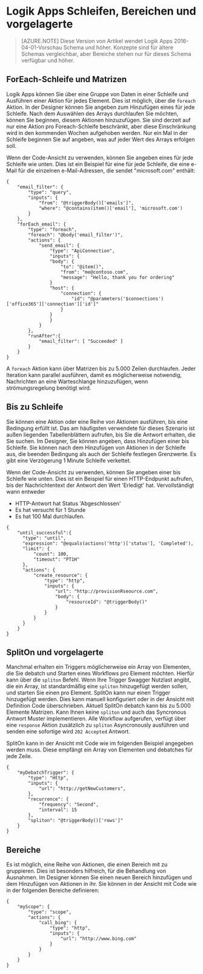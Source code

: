 <properties
   pageTitle="Logik Apps Schleifen, Bereichen und vorgelagerte | Microsoft Azure"
   description="Logik App Schleife, Umfang und Konzepte vorgelagerte"
   services="logic-apps"
   documentationCenter=".net,nodejs,java"
   authors="jeffhollan"
   manager="dwrede"
   editor=""/>

<tags
   ms.service="logic-apps"
   ms.devlang="multiple"
   ms.topic="article"
   ms.tgt_pltfrm="na"
   ms.workload="integration"
   ms.date="05/14/2016"
   ms.author="jehollan"/>
   
# <a name="logic-apps-loops-scopes-and-debatching"></a>Logik Apps Schleifen, Bereichen und vorgelagerte
  
>[AZURE.NOTE] Diese Version von Artikel wendet Logik Apps 2016-04-01-Vorschau Schema und höher.  Konzepte sind für ältere Schemas vergleichbar, aber Bereiche stehen nur für dieses Schema verfügbar und höher.
  
## <a name="foreach-loop-and-arrays"></a>ForEach-Schleife und Matrizen
  
Logik Apps können Sie über eine Gruppe von Daten in einer Schleife und Ausführen einer Aktion für jedes Element.  Dies ist möglich, über die `foreach` Aktion.  In der Designer können Sie angeben zum Hinzufügen eines für jede Schleife.  Nach dem Auswählen des Arrays durchlaufen Sie möchten, können Sie beginnen, diesem Aktionen hinzuzufügen.  Sie sind derzeit auf nur eine Aktion pro Foreach-Schleife beschränkt, aber diese Einschränkung wird in den kommenden Wochen aufgehoben werden.  Nur ein Mal in der Schleife beginnen Sie auf angeben, was auf jeder Wert des Arrays erfolgen soll.

Wenn der Code-Ansicht zu verwenden, können Sie angeben eines für jede Schleife wie unten.  Dies ist ein Beispiel für eine für jede Schleife, die eine e-Mail für die einzelnen e-Mail-Adressen, die sendet "microsoft.com" enthält:

```
{
    "email_filter": {
        "type": "query",
        "inputs": {
            "from": "@triggerBody()['emails']",
            "where": "@contains(item()['email'], 'microsoft.com')
        }
    },
    "forEach_email": {
        "type": "foreach",
        "foreach": "@body('email_filter')",
        "actions": {
            "send_email": {
                "type": "ApiConnection",
                "inputs": {
                "body": {
                    "to": "@item()",
                    "from": "me@contoso.com",
                    "message": "Hello, thank you for ordering"
                }
                "host": {
                    "connection": {
                        "id": "@parameters('$connections')['office365']['connection']['id']"
                    }
                }
                }
            }
        },
        "runAfter":{
            "email_filter": [ "Succeeded" ]
        }
    }
}
```
  
  A `foreach` Aktion kann über Matrizen bis zu 5.000 Zeilen durchlaufen.  Jeder Iteration kann parallel ausführen, damit es möglicherweise notwendig, Nachrichten an eine Warteschlange hinzuzufügen, wenn strömungsregelung benötigt wird.
  
## <a name="until-loop"></a>Bis zu Schleife
  
  Sie können eine Aktion oder eine Reihe von Aktionen ausführen, bis eine Bedingung erfüllt ist.  Das am häufigsten verwendete für dieses Szenario ist außen liegenden Tabellenblättern aufrufen, bis Sie die Antwort erhalten, die Sie suchen.  Im Designer, Sie können angeben, dass Hinzufügen einer bis Schleife.  Sie können nach dem Hinzufügen von Aktionen in der Schleife aus, die beenden Bedingung als auch der Schleife festlegen Grenzwerte.  Es gibt eine Verzögerung 1 Minute Schleife verkettet.
  
  Wenn der Code-Ansicht zu verwenden, können Sie angeben einer bis Schleife wie unten.  Dies ist ein Beispiel für einen HTTP-Endpunkt aufrufen, bis der Nachrichtentext der Antwort den Wert 'Erledigt' hat.  Vervollständigt wann entweder 
  
  * HTTP-Antwort hat Status 'Abgeschlossen'
  * Es hat versucht für 1 Stunde
  * Es hat 100 Mal durchlaufen.
  
  ```
  {
      "until_successful":{
        "type": "until",
        "expression": "@equals(actions('http')['status'], 'Completed'),
        "limit": {
            "count": 100,
            "timeout": "PT1H"
        },
        "actions": {
            "create_resource": {
                "type": "http",
                "inputs": {
                    "url": "http://provisionRseource.com",
                    "body": {
                        "resourceId": "@triggerBody()"
                    }
                }
            }
        }
      }
  }
  ```
  
## <a name="spliton-and-debatching"></a>SplitOn und vorgelagerte

Manchmal erhalten ein Triggers möglicherweise ein Array von Elementen, die Sie debatch und Starten eines Workflows pro Element möchten.  Hierfür kann über die `spliton` Befehl.  Wenn Ihre Trigger Swagger Nutzlast angibt, die ein Array, ist standardmäßig eine `spliton` hinzugefügt werden sollen, und starten Sie einen pro Element.  SplitOn kann nur einen Trigger hinzugefügt werden.  Dies kann manuell konfiguriert oder in der Ansicht mit Definition Code überschrieben.  Aktuell SplitOn debatch kann bis zu 5.000 Elemente Matrizen.  Kann Ihnen keine `spliton` und auch das Syncronous Antwort Muster implementieren.  Alle Workflow aufgerufen, verfügt über eine `response` Aktion zusätzlich zu `spliton` Asyncronously ausführen und senden eine sofortige wird `202 Accepted` Antwort.  

SplitOn kann in der Ansicht mit Code wie im folgenden Beispiel angegeben werden muss.  Diese empfängt ein Array von Elementen und debatches für jede Zeile.

```
{
    "myDebatchTrigger": {
        "type": "Http",
        "inputs": {
            "url": "http://getNewCustomers",
        },
        "recurrence": {
            "frequency": "Second",
            "interval": 15
        },
        "spliton": "@triggerBody()['rows']"
    }
}
```

## <a name="scopes"></a>Bereiche

Es ist möglich, eine Reihe von Aktionen, die einen Bereich mit zu gruppieren.  Dies ist besonders hilfreich, für die Behandlung von Ausnahmen.  Im Designer können Sie einen neuen Bereich hinzufügen und dem Hinzufügen von Aktionen in ihr.  Sie können in der Ansicht mit Code wie in der folgenden Bereiche definieren:


```
{
    "myScope": {
        "type": "scope",
        "actions": {
            "call_bing": {
                "type": "http",
                "inputs": {
                    "url": "http://www.bing.com"
                }
            }
        }
    }
}
```

